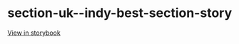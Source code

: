 # section-uk--indy-best-section-story

[View in storybook](https://raw.githack.com/Independent-Digital-News-and-Media-Ltd/indy-pwamp-sb/PR-2058-sb/index.html?path=/story/section-uk--indy-best-section-story)